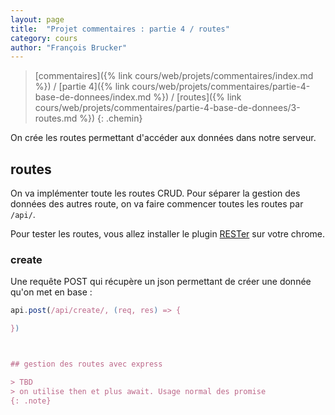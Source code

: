 ```yaml
---
layout: page
title:  "Projet commentaires : partie 4 / routes"
category: cours
author: "François Brucker"
---
```


> [commentaires]({% link cours/web/projets/commentaires/index.md %}) / [partie 4]({% link cours/web/projets/commentaires/partie-4-base-de-donnees/index.md %}) / [routes]({% link cours/web/projets/commentaires/partie-4-base-de-donnees/3-routes.md %})
{: .chemin}

On crée les routes permettant d'accéder aux données dans notre serveur.

## routes

On va implémenter toute les routes CRUD. Pour séparer la gestion des données des autres route, on va faire commencer toutes les routes par `/api/`.

Pour tester les routes, vous allez installer le plugin [RESTer](https://github.com/frigus02/RESTer) sur votre chrome.

### create

Une requête POST qui récupère un json permettant de créer une donnée qu'on met en base :

```js
api.post(/api/create/, (req, res) => {

})



## gestion des routes avec express

> TBD
> on utilise then et plus await. Usage normal des promise
{: .note}
